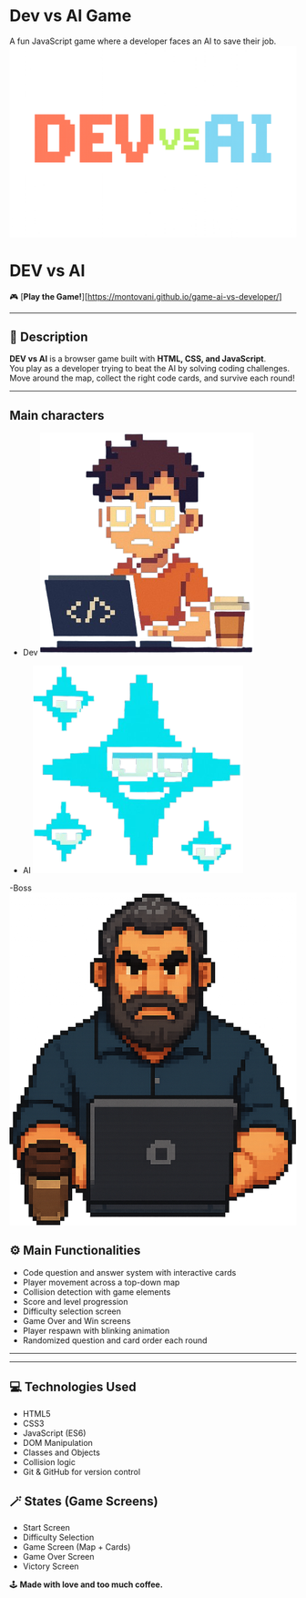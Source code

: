 # Dev vs AI Game
A fun JavaScript game where a developer faces an AI to save their job.
![dev-vs-ai](./img/dev-vs-ai-main-page-horizontal.png)

# DEV vs AI  
🎮 [**Play the Game!**][https://montovani.github.io/game-ai-vs-developer/]

---

## 🧩 Description  
**DEV vs AI** is a browser game built with **HTML, CSS, and JavaScript**.  
You play as a developer trying to beat the AI by solving coding challenges.  
Move around the map, collect the right code cards, and survive each round!

---
## Main characters
- Dev
![dev](./img/developer-character.png)

- AI
![ai](./img/ai-character.png)

-Boss
![boss](./img/boss-img.png)

## ⚙️ Main Functionalities  
- Code question and answer system with interactive cards  
- Player movement across a top-down map  
- Collision detection with game elements  
- Score and level progression  
- Difficulty selection screen  
- Game Over and Win screens  
- Player respawn with blinking animation  
- Randomized question and card order each round  

---
---

## 💻 Technologies Used  
- HTML5  
- CSS3  
- JavaScript (ES6)  
- DOM Manipulation  
- Classes and Objects   
- Collision logic  
- Git & GitHub for version control  


## 🪄 States (Game Screens)  
- Start Screen  
- Difficulty Selection  
- Game Screen (Map + Cards)  
- Game Over Screen  
- Victory Screen  


🕹️ **Made with love and too much coffee.**
